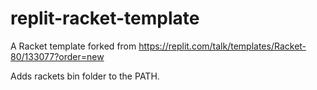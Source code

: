 # replit-racket-template
A Racket template forked from https://replit.com/talk/templates/Racket-80/133077?order=new

Adds rackets bin folder to the PATH.
